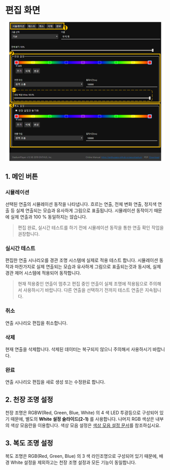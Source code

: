 # 편집 화면

![전체 화면](image/set/total_2.png)

## 1. 메인 버튼
### 시뮬레이션
선택된 연출의 시뮬레이션 동작을 나타냅니다.
흐르는 연출, 전체 변화 연출, 정지색 연출 등 실제 연출되는 모습과 유사하게 그림으로 표출됩니다.
시뮬레이션 동작이기 때문에 실제 연출과 100 % 동일하지는 않습니다.

> 편집 완료, 실시간 테스트를 하기 전에 시뮬레이션 동작을 통한 연출 확인 작업을 권장합니다.

### 실시간 테스트
편집한 연출 시나리오를 경관 조명 시스템에 실제로 적용 테스트 합니다.
시뮬레이션 동작과 마찬가지로 실제 연출되는 모습과 유사하게 그림으로 표출되는것과 동시에,
실제 경관 제어 시스템에 적용되어 동작합니다.

> 현재 적용중인 연출이 멈추고 편집 중인 연출이 실제 조명에 적용됨으로 주의해서 사용하시기 바랍니다.
> 다른 연출을 선택하기 전까지 테스트 연출은 지속됩니다.

### 취소
연출 시나리오 편집을 취소합니다.

### 삭제
현재 연출을 삭제합니다. 삭제된 데이터는 복구되지 않으니 주의해서 사용하시기 바랍니다.

### 완료
연출 시나리오 편집을 새로 생성 또는 수정완료 합니다.

## 2. 천장 조명 설정
천장 조명은 RGBW(Red, Green, Blue, White) 의 4 색 LED 투광등으로 구성되어 있기 때문에,
별도의 **White 설정 슬라이드(2-1)** 를 사용합니다.
나머지 RGB 색상은 내부의 색상 모음란을 이용합니다.
색상 모음 설정은 [색상 모음 설정 문서](editor/color.md)를 참조하십시요.

## 3. 복도 조명 설정
복도 조명은 RGB(Red, Green, Blue) 의 3 색 라인조명으로 구성되어 있기 때문에,
배경 White 설정을 제외하고는 천장 조명 설정과 모든 기능이 동일합니다.